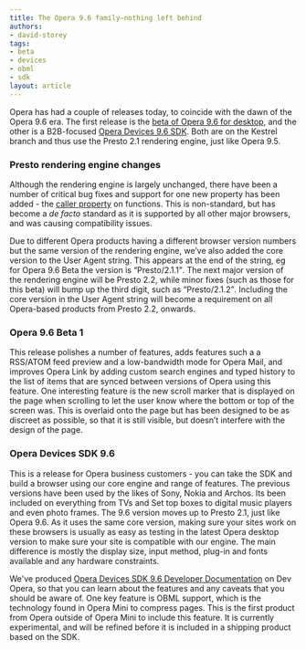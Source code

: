 ```yaml
---
title: The Opera 9.6 family–nothing left behind
authors:
- david-storey
tags:
- beta
- devices
- obml
- sdk
layout: article
---
```

<p>Opera has had a couple of releases today, to coincide with the dawn of the Opera 9.6 era.  The first release is the <a href="http://www.opera.com/products/desktop/next/">beta of Opera 9.6 for desktop</a>, and the other is a B2B-focused <a href="http://www.opera.com/pressreleases/en/2008/09/10/">Opera Devices 9.6 SDK</a>.  Both are on the Kestrel branch and thus use the Presto 2.1 rendering engine, just like Opera 9.5.</p>

<h3>Presto rendering engine changes</h3>

<p>Although the rendering engine is largely unchanged, there have been a number of critical bug fixes and support for one new property has been added - the <a href="http://developer.mozilla.org/En/Core_JavaScript_1.5_Reference:Global_Objects:Function:caller">caller property</a> on functions.  This is non-standard, but has become a <em>de facto</em> standard as it is supported by all other major browsers, and was causing compatibility issues.</p>

<p>Due to different Opera products having a different browser version numbers but the same version of the rendering engine, we’ve also added the core version to the User Agent string.  This appears at the end of the string, eg for Opera 9.6 Beta the version is <q>Presto/2.1.1</q>.  The next major version of the rendering engine will be Presto 2.2, while minor fixes (such as those for this beta) will bump up the third digit, such as <q>Presto/2.1.2</q>.  Including the core version in the User Agent string will become a requirement on all Opera-based products from Presto 2.2, onwards.</p>

<h3>Opera 9.6 Beta 1</h3>

<p>This release polishes a number of features, adds features such a a RSS/ATOM feed preview and a low-bandwidth mode for Opera Mail, and improves Opera Link by adding custom search engines and typed history to the list of items that are synced between versions of Opera using this feature.  One interesting feature is the new scroll marker that is displayed on the page when scrolling to let the user know where the bottom or top of the screen was.  This is overlaid onto the page but has been designed to be as discreet as possible, so that it is still visible, but doesn’t interfere with the design of the page.</p>

<h3>Opera Devices SDK 9.6</h3>

<p>This is a release for Opera business customers - you can take the SDK and build a browser using our core engine and range of features.  The previous versions have been used by the likes of Sony, Nokia and Archos.  Its been included on everything from TVs and Set top boxes to digital music players and even photo frames.  The 9.6 version moves up to Presto 2.1, just like Opera 9.6.  As it uses the same core version, making sure your sites work on these browsers is usually as easy as testing in the latest Opera desktop version to make sure your site is compatible with our engine.  The main difference is mostly the display size, input method, plug-in and fonts available and any hardware constraints.</p>

<p>We&#39;ve produced  <a href="http://dev.opera.com/articles/view/opera-devices-sdk-9-6-developer-document/">Opera Devices SDK 9.6 Developer Documentation</a> on Dev Opera, so that you can learn about the features and any caveats that you should be aware of.  One key feature is OBML support, which is the technology found in Opera Mini to compress pages.  This is the first product from Opera outside of Opera Mini to include this feature.  It is currently experimental, and will be refined before it is included in a shipping product based on the SDK.</p>
